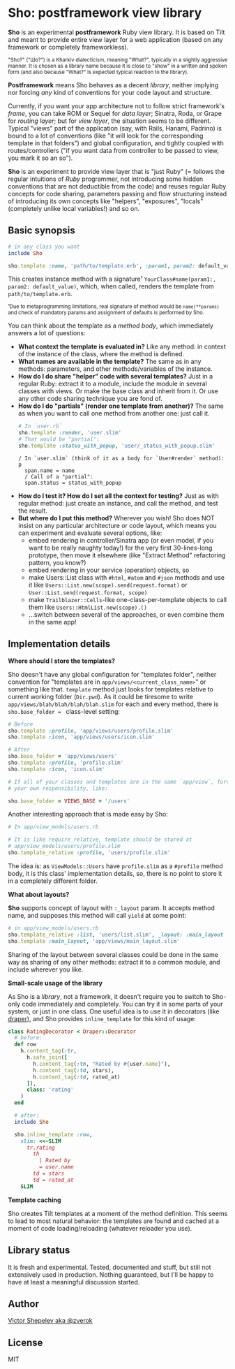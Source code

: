 # Sho: postframework view library

**Sho** is an experimental **postframework** Ruby view library. It is based on Tilt and meant to provide entire view layer for a web application (based on any framework or completely frameworkless).

<small>"Sho?" ("Шо?") is a Kharkiv dialecticism, meaning "What?", typically in a slightly aggressive manner. It is chosen as a library name because it is close to "show" in a written and spoken form (and also because "What?" is expected typical reaction to the library).</small>

**Postframework** means Sho behaves as a decent _library_, neither implying nor forcing _any_ kind of conventions for your code layout and structure.

Currently, if you want your app architecture not to follow strict framework's _frame_, you can take ROM or Sequel for _data layer_; Sinatra, Roda, or Grape for _routing layer_; but for _view layer_, the situation seems to be different. Typical "views" part of the application (say, with Rails, Hanami, Padrino) is bound to a lot of conventions (like "it will look for the corresponding template in that folders") and global configuration, and tightly coupled with routes/controllers ("if you want data from controller to be passed to view, you mark it so an so").

**Sho** is an experiment to provide view layer that is "just Ruby" (= follows the regular intuitions of _Ruby_ programmer, not introducing some hidden conventions that are not deductible from the code) and reuses regular Ruby concepts for code sharing, parameters passing and flow structuring instead of introducing its own concepts like "helpers", "exposures", "locals" (completely unlike local variables!) and so on.

## Basic synopsis

```ruby
# in any class you want
include Sho

sho.template :name, 'path/to/template.erb', :param1, param2: default_value
```

This creates instance method with a signature¹ `YourClass#name(param1:, param2: default_value)`, which, when called, renders the template from `path/to/template.erb`.

<small>¹Due to metaprogramming limitations, real signature of method would be `name(**params)` and check of mandatory params and assignment of defaults is performed by Sho.</small>

You can think about the template as a _method body_, which immediately answers a lot of questions:

* **What context the template is evaluated in?** Like any method: in context of the instance of the class, where the method is defined.
* **What names are available in the template?** The same as in any methods: parameters, and other methods/variables of the instance.
* **How do I do share "helper" code with several templates?** Just in a regular Ruby: extract it to a module, include the module in several classes with views. Or make the base class and inherit from it. Or use any other code sharing technique you are fond of.
* **How do I do "partials" (render one template from another)?** The same as when you want to call one method from another one: just call it.
  ```ruby
  # In `user.rb`
  sho.template :render, 'user.slim'
  # That would be "partial":
  sho.template :status_with_popup, 'user/_status_with_popup.slim'
  ```
  ```slim
  / In `user.slim` (think of it as a body for `User#render` method):
  p
    span.name = name
    / Call of a "partial":
    span.status = status_with_popup
  ```
* **How do I test it? How do I set all the context for testing?** Just as with regular method: just create an instance, and call the method, and test the result.
* **But where do I put this method?** Wherever you wish! Sho does NOT insist on any particular architecture or code layout, which means you can experiment and evaluate several options, like:
  * embed rendering in controller/Sinatra app (or even model, if you want to be really naughty today!) for the very first 30-lines-long prototype, then move it elsewhere (like "Extract Method" refactoring pattern, you know?)
  * embed rendering in your service (operation) objects, so
  * make Users::List class with `#html`, `#atom` and `#json` methods and use it like `Users::List.new(scope).send(request.format)` or `User::List.send(request.format, scope)`
  * make `Trailblazer::Cells`-like one-class-per-template objects to call them like `Users::HtmlList.new(scope).()`
  * ...switch between several of the approaches, or even combine them in the same app!

## Implementation details

**Where should I store the templates?**

Sho doesn't have any global configuration for "templates folder", neither convention for "templates are in `app/views/<current_class_name>`" or something like that. `template` method just looks for templates relative to current working folder (`Dir.pwd`). As it could be tiresome to write `app/views/blah/blah/blah/blah.slim` for each and every method, there is `sho.base_folder = ` class-level setting:

```ruby
# Before
sho.template :profile, 'app/views/users/profile.slim'
sho.template :icon, 'app/views/users/icon.slim'

# After
sho.base_folder = 'app/views/users'
sho.template :profile, 'profile.slim'
sho.template :icon, 'icon.slim'

# If all of your classes and templates are in the same `app/view`, further shortcutting is
# your own responsibility, like:

sho.base_folder = VIEWS_BASE + '/users'
```

Another interesting approach that is made easy by Sho:
```ruby
# In app/view_models/users.rb

# It is like require_relative, template should be stored at
# app/view_models/users/profile.slim
sho.template_relative :profile, 'users/profile.slim'
```

The idea is: as `ViewModels::Users` have `profile.slim` as a `#profile` method body, it is this class' implementation details, so, there is no point to store it in a completely different folder.

**What about layouts?**

**Sho** supports concept of layout with `:_layout` param. It accepts method name, and supposes this method will call `yield` at some point:

```ruby
# in app/view_models/users.rb
sho.template_relative :list, 'users/list.slim', _layout: :main_layout
sho.template :main_layout, 'app/views/main_layout.slim'
```

Sharing of the layout between several classes could be done in the same way as sharing of any other methods: extract it to a common module, and include wherever you like.

**Small-scale usage of the library**

As Sho is a _library_, not a framework, it doesn't require you to switch to Sho-only code immediately and completely. You can try it in some parts of your system, or just in one class. One useful idea is to use it in decorators (like [draper](https://github.com/drapergem/draper)), and Sho provides `inline_template` for this kind of usage:

```ruby
class RatingDecorator < Draper::Decorator
  # before:
  def row
    h.content_tag(:tr,
      h.safe_join([
        h.content_tag(:th, "Rated by #{user.name}"),
        h.content_tag(:td, stars),
        h.content_tag(:td, rated_at)
      ]),
      class: 'rating'
    )
  end

  # after:
  include Sho

  sho.inline_template :row,
    slim: <<~SLIM
      tr.rating
        th
          | Rated by
          = user.name
        td = stars
        td = rated_at
    SLIM
```

**Template caching**

Sho creates Tilt templates at a moment of the method definition. This seems to lead to most natural behavior: the templates are found and cached at a moment of code loading/reloading (whatever reloader you use).

## Library status

It is fresh and experimental. Tested, documented and stuff, but still not extensively used in production. Nothing guaranteed, but I'll be happy to have at least a meaningful discussion started.

## Author

[Victor Shepelev aka @zverok](https://zverok.github.io)

## License

MIT
